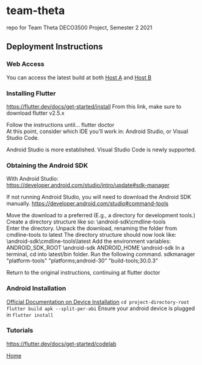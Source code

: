 # team-theta
repo for Team Theta DECO3500 Project, Semester 2 2021

## Deployment Instructions
### Web Access
You can access the latest build at both [Host A]() and [Host B]()

### Installing Flutter
https://flutter.dev/docs/get-started/install
From this link, make sure to download flutter v2.5.x

Follow the instructions until... 
flutter doctor  
At this point, consider which IDE you’ll work in: Android Studio, or Visual Studio Code.

Android Studio is more established.
Visual Studio Code is newly supported.

### Obtaining the Android SDK
With Android Studio: https://developer.android.com/studio/intro/update#sdk-manager

If not running Android Studio, you will need to download the Android SDK manually. https://developer.android.com/studio#command-tools

Move the download to a preferred <location>
(E.g., a directory for development tools.)
Create a directory structure like so: <location>\android-sdk\cmdline-tools\
Enter the directory.
Unpack the download, renaming the folder from cmdline-tools to latest
The directory structure should now look like: <location>\android-sdk\cmdline-tools\latest
Add the environment variables:
ANDROID_SDK_ROOT  <location>\android-sdk
ANDROID_HOME <location>\android-sdk
In a terminal, cd into latest/bin folder.
Run the following command.
sdkmanager "platform-tools" "platforms;android-30" "build-tools;30.0.3"

Return to the original instructions, continuing at flutter doctor

### Android Installation
[Official Documentation on Device Installation](https://flutter.dev/docs/deployment/android)
 `cd project-directory-root`
 `flutter build apk --split-per-abi`
 Ensure your android device is plugged in
 `flutter install`

### Tutorials
https://flutter.dev/docs/get-started/codelab
 
 [Home](../../wiki)
